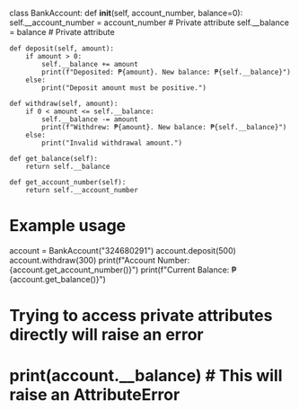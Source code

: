 class BankAccount:
    def __init__(self, account_number, balance=0):
        self.__account_number = account_number  # Private attribute
        self.__balance = balance  # Private attribute

    def deposit(self, amount):
        if amount > 0:
            self.__balance += amount
            print(f"Deposited: ₱{amount}. New balance: ₱{self.__balance}")
        else:
            print("Deposit amount must be positive.")

    def withdraw(self, amount):
        if 0 < amount <= self.__balance:
            self.__balance -= amount
            print(f"Withdrew: ₱{amount}. New balance: ₱{self.__balance}")
        else:
            print("Invalid withdrawal amount.")

    def get_balance(self):
        return self.__balance

    def get_account_number(self):
        return self.__account_number


# Example usage
account = BankAccount("324680291")
account.deposit(500)
account.withdraw(300)
print(f"Account Number: {account.get_account_number()}")
print(f"Current Balance: ₱{account.get_balance()}")

# Trying to access private attributes directly will raise an error
# print(account.__balance)  # This will raise an AttributeError

